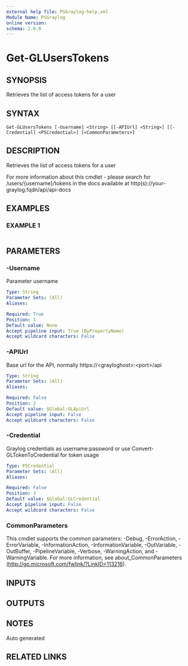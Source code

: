 ```yaml
---
external help file: PSGraylog-help.xml
Module Name: PSGraylog
online version:
schema: 2.0.0
---
```


# Get-GLUsersTokens

## SYNOPSIS
Retrieves the list of access tokens for a user

## SYNTAX

```
Get-GLUsersTokens [-Username] <String> [[-APIUrl] <String>] [[-Credential] <PSCredential>] [<CommonParameters>]
```

## DESCRIPTION
Retrieves the list of access tokens for a user


For more information about this cmdlet - please search for /users/{username}/tokens in the docs available at http(s)://your-graylog.fqdn/api/api-docs

## EXAMPLES

### EXAMPLE 1
```

```

## PARAMETERS

### -Username
Parameter username

```yaml
Type: String
Parameter Sets: (All)
Aliases:

Required: True
Position: 1
Default value: None
Accept pipeline input: True (ByPropertyName)
Accept wildcard characters: False
```

### -APIUrl
Base url for the API, normally https://\<grayloghost\>:\<port\>/api

```yaml
Type: String
Parameter Sets: (All)
Aliases:

Required: False
Position: 2
Default value: $Global:GLApiUrl
Accept pipeline input: False
Accept wildcard characters: False
```

### -Credential
Graylog credentials as username:password or use Convert-GLTokenToCredential for token usage

```yaml
Type: PSCredential
Parameter Sets: (All)
Aliases:

Required: False
Position: 3
Default value: $Global:GLCredential
Accept pipeline input: False
Accept wildcard characters: False
```

### CommonParameters
This cmdlet supports the common parameters: -Debug, -ErrorAction, -ErrorVariable, -InformationAction, -InformationVariable, -OutVariable, -OutBuffer, -PipelineVariable, -Verbose, -WarningAction, and -WarningVariable. For more information, see about_CommonParameters (http://go.microsoft.com/fwlink/?LinkID=113216).

## INPUTS

## OUTPUTS

## NOTES
Auto generated

## RELATED LINKS
